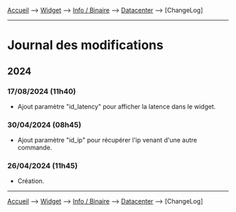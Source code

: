 <a href="{{site.url}}/documentation">Accueil</a> --> <a href="{{site.url}}/documentation/{{site.widget}}">Widget</a> --> <a href="{{site.url}}/documentation/{{site.widget}}/fr_FR/info/binary">Info / Binaire</a> --> <a href="{{site.url}}/documentation/{{site.widget}}/fr_FR/info/binary/datacenter">Datacenter</a> --> [ChangeLog]

--------------------

# Journal des modifications

     
## 2024

### 17/08/2024 (11h40)
  - Ajout paramètre "id_latency" pour afficher la latence dans le widget.

### 30/04/2024 (08h45)
  - Ajout paramètre "id_ip" pour récupérer l'ip venant d'une autre commande.

### 26/04/2024 (11h45)
  - Création.


-------------------------------

<a href="{{site.url}}/documentation">Accueil</a> --> <a href="{{site.url}}/documentation/{{site.widget}}">Widget</a> --> <a href="{{site.url}}/documentation/{{site.widget}}/fr_FR/info/binary">Info / Binaire</a> --> <a href="{{site.url}}/documentation/{{site.widget}}/fr_FR/info/binary/datacenter">Datacenter</a> --> [ChangeLog]